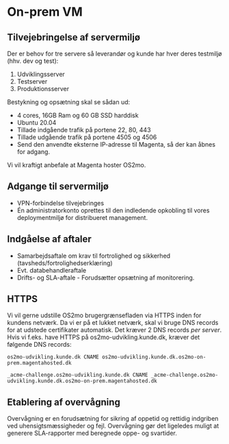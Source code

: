 # On-prem VM

## Tilvejebringelse af servermiljø

Der er behov for tre servere så leverandør og kunde har hver deres testmiljø (hhv. dev og test):

1.  Udviklingsserver
2.  Testserver
3.  Produktionsserver

Bestykning og opsætning skal se sådan ud:

-   4 cores, 16GB Ram og 60 GB SSD harddisk
-   Ubuntu 20.04
-   Tillade indgående trafik på portene 22, 80, 443
-   Tillade udgående trafik på portene 4505 og 4506
-   Send den anvendte eksterne IP-adresse til Magenta, så der kan åbnes for adgang.

Vi vil kraftigt anbefale at Magenta hoster OS2mo.

## Adgange til servermiljø

- VPN-forbindelse tilvejebringes
- Én administratorkonto oprettes til den indledende opkobling til vores deploymentmiljø for distribueret management.

## Indgåelse af aftaler

- Samarbejdsaftale om krav til fortrolighed og sikkerhed (tavsheds/fortrolighedserklæring)
- Evt. databehandleraftale
- Drifts- og SLA-aftale - Forudsætter opsætning af monitorering.

## HTTPS

Vi vil gerne udstille OS2mo brugergrænsefladen via HTTPS inden for kundens
netværk. Da vi er på et lukket netværk, skal vi bruge DNS records for at
udstede certifikater automatisk. Det kræver 2 DNS records _per server_. Hvis vi
f.eks. have HTTPS på os2mo-udvikling.kunde.dk, kræver det følgende DNS records:

`os2mo-udvikling.kunde.dk CNAME os2mo-udvikling.kunde.dk.os2mo-on-prem.magentahosted.dk`

`_acme-challenge.os2mo-udvikling.kunde.dk CNAME _acme-challenge.os2mo-udvikling.kunde.dk.os2mo-on-prem.magentahosted.dk`

## Etablering af overvågning

Overvågning er en forudsætning for sikring af oppetid og rettidig indgriben ved uhensigtsmæssigheder og fejl. Overvågning gør det ligeledes muligt at generere SLA-rapporter med beregnede oppe- og svartider.
